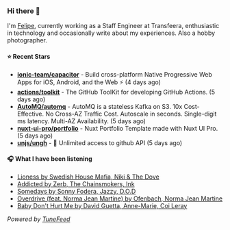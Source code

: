 ### Hi there 👋

I'm [Felipe](https://felipevm.com), currently working as a Staff Engineer at Transfeera, enthusiastic in technology and occasionally write about my experiences. Also a hobby photographer.

#### ⭐ Recent Stars
- **[ionic-team/capacitor](https://github.com/ionic-team/capacitor)** - Build cross-platform Native Progressive Web Apps for iOS, Android, and the Web ⚡️ (4 days ago)
- **[actions/toolkit](https://github.com/actions/toolkit)** - The GitHub ToolKit for developing GitHub Actions. (5 days ago)
- **[AutoMQ/automq](https://github.com/AutoMQ/automq)** - AutoMQ is a stateless Kafka on S3. 10x Cost-Effective. No Cross-AZ Traffic Cost. Autoscale in seconds. Single-digit ms latency. Multi-AZ Availability. (5 days ago)
- **[nuxt-ui-pro/portfolio](https://github.com/nuxt-ui-pro/portfolio)** - Nuxt Portfolio Template made with Nuxt UI Pro. (5 days ago)
- **[unjs/ungh](https://github.com/unjs/ungh)** - 🐙 Unlimited access to github API (5 days ago)

#### 🎧 What I have been listening
- [Lioness by Swedish House Mafia, Niki &amp; The Dove](https://open.spotify.com/track/73rh3AJNXQl8iMWgWRrQTR)
- [Addicted by Zerb, The Chainsmokers, Ink](https://open.spotify.com/track/5ZUIPLoTLJZrPQh2kFZEUM)
- [Somedays by Sonny Fodera, Jazzy, D.O.D](https://open.spotify.com/track/3wo3d0I5H8KjkwGvnz8WbB)
- [Overdrive (feat. Norma Jean Martine) by Ofenbach, Norma Jean Martine](https://open.spotify.com/track/3bK1zVFBKIzYjmptmI4NsJ)
- [Baby Don&#39;t Hurt Me by David Guetta, Anne-Marie, Coi Leray](https://open.spotify.com/track/3BKD1PwArikchz2Zrlp1qi)

_Powered by [TuneFeed](https://tunefeed.app?ref=github.com)_
